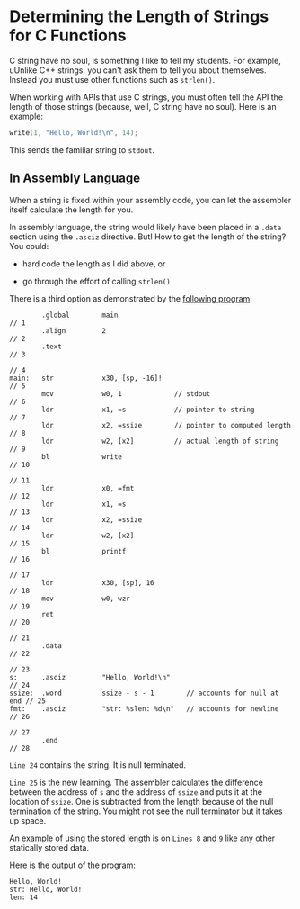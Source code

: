 # Determining the Length of Strings for C Functions

C string have no soul, is something I like to tell my students. For
example, uUnlike C++ strings, you can't ask them to tell you about
themselves. Instead you must use other functions such as `strlen()`.

When working with APIs that use C strings, you must often tell the
API the length of those strings (because, well, C string have no
soul). Here is an example:

```c
write(1, "Hello, World!\n", 14);
```

This sends the familiar string to `stdout`.

## In Assembly Language

When a string is fixed within your assembly code, you can let the
assembler itself calculate the length for you.

In assembly language, the string would likely have been placed in a
`.data` section using the `.asciz` directive. But! How to get the
length of the string? You could:

* hard code the length as I did above, or

* go through the effort of calling `strlen()`

There is a third option as demonstrated by the
[following program](./str_length.s):

```text
        .global        main                                             // 1 
        .align         2                                                // 2 
        .text                                                           // 3 
                                                                        // 4 
main:   str            x30, [sp, -16]!                                  // 5 
        mov            w0, 1             // stdout                      // 6 
        ldr            x1, =s            // pointer to string           // 7 
        ldr            x2, =ssize        // pointer to computed length  // 8 
        ldr            w2, [x2]          // actual length of string     // 9 
        bl             write                                            // 10 
                                                                        // 11 
        ldr            x0, =fmt                                         // 12 
        ldr            x1, =s                                           // 13 
        ldr            x2, =ssize                                       // 14 
        ldr            w2, [x2]                                         // 15 
        bl             printf                                           // 16 
                                                                        // 17 
        ldr            x30, [sp], 16                                    // 18 
        mov            w0, wzr                                          // 19 
        ret                                                             // 20 
                                                                        // 21 
        .data                                                           // 22 
                                                                        // 23 
s:      .asciz         "Hello, World!\n"                                // 24 
ssize:  .word          ssize - s - 1        // accounts for null at end // 25 
fmt:    .asciz         "str: %slen: %d\n"   // accounts for newline     // 26 
                                                                        // 27 
        .end                                                            // 28 
```

`Line 24` contains the string. It is null terminated.

`Line 25` is the new learning. The assembler calculates the difference
between the address of `s` and the address of `ssize` and puts it at the
location of `ssize`. One is subtracted from the length because of the
null termination of the string. You might not see the null terminator
but it takes up space.

An example of using the stored length is on `Lines 8` and `9` like any
other statically stored data.

Here is the output of the program:

```text
Hello, World!
str: Hello, World!
len: 14
```

